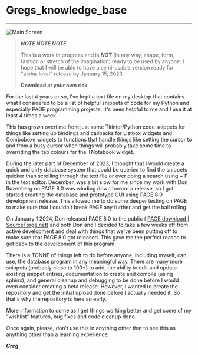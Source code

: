 # Gregs_knowledge_base

---

![Main Screen](https://github.com/thedesignatedgeek/Gregs_knowledge_base/assets/gkbMainSelection.png)

> ***NOTE   NOTE    NOTE***
> 
> This is a work in progress and is ***NOT*** (in any way, shape, form, fashion or stretch of the imagination) ready to be used by anyone.  I hope that I will be able to have a semi-usable version ready for "alpha-level" release by January 15, 2023.
> 
> **Download at your own risk**

For the last 4 years or so, I've kept a text file on my desktop that contains what I considered to be a list of helpful snippets of code for my Python and especially PAGE programming projects.  It's been helpful to me and I use it at least 4 times a week.

This has grown overtime from just some Tkinter/Python code snippets for things like setting up bindings and callbacks for Listbox widgets and Comboboxe widgets to functions that handle things like setting the cursor to and from a busy cursor when things will probably take some time to overriding the tab colours for the TNotebook widget. 

During the later part of December of 2023, I thought that I would create a quick and dirty database system that could be queried to find the snippets quicker than scrolling through the text file or ever doing a search using <Ctrl> + F in the text editor.  December, was a bit slow for me since my work with Don Rozenberg on PAGE 8.0 was winding down toward a release, so I got started creating the database and prototype GUI using PAGE 8.0 development release.  This allowed me to do some deeper testing on PAGE to make sure that I couldn't break PAGE any further and get the ball rolling.

On January 1 2024, Don released PAGE 8.0 to the public ( [PAGE download | SourceForge.net](https://sourceforge.net/projects/page/)) and both Don and I decided to take a few weeks off from active development and deal with things that we've been putting off to make sure that PAGE 8.0 got released.  This gave me the perfect reason to get back to the development of this program.

There is a TONNE of things left to do before anyone, including myself, can use, the database program in any meaningful way.  There are many more snippets (probably close to 100+) to add, the ability to edit and update existing snippet entries, documentation to create and compile (using sphinx), and general cleanup and debugging to be done before I would even consider creating a beta release.  However, I wanted to create the repository and get the initial upload done before I actually needed it.  So that's why the repository is here so early.

More information to come as I get things working better and get some of my "wishlist" features, bug fixes and code cleanup done.

Once again, please, don't use this in anything other that to see this as anything other than a learning experience.

***Greg***
